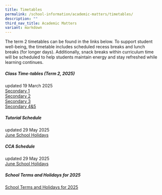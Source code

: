 ```yaml
---
title: Timetables
permalink: /school-information/academic-matters/timetables/
description: ""
third_nav_title: Academic Matters
variant: markdown
---
```

The term 2 timetables can be found in the links below. To support student well-being, the timetable includes scheduled recess breaks and lunch breaks (for longer days). Additionally, snack breaks within curriculum time will be scheduled to help students maintain energy and stay refreshed while learning continues.

##### Class Time-tables (Term 2, 2025)
updated 19 March 2025<br>
[Secondary 1](/files/2025_Term_2_Class_Timetable_Sec_1_18_Mar.pdf)<br>
[Secondary 2](/files/2025_Term_2_Class_Timetable_Sec_2_18_Mar.pdf) <br>
[Secondary 3](/files/2025_Term_2_Class_Timetable_Sec_3_10_Mar.pdf) <br>
[Secondary 4&amp;5](/files/2025_Term_2_Class_Timetable_Sec_45_18_Mar.pdf)

##### Tutorial Schedule
updated 29 May 2025<br>
[June School Holidays](/files/June_Holiday_S4_Tutorial.pdf)

##### CCA Schedule
updated 29 May 2025<br>
[June School Holidays](/files/CCA_IP_Schedule__June_2025_School_Website_27May.pdf)

##### School Terms and Holidays for 2025
[School Terms and Holidays for 2025](https://www.moe.gov.sg/news/press-releases/20240812-school-terms-and-holidays-for-2025)
